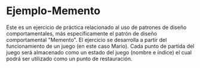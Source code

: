 # Ejemplo-Memento

Este es un ejercicio de práctica relacionado al uso de patrones de diseño comportamentales, más específicamente el patrón de diseño comportamental "Memento". El ejercicio se desarrolla a partir del funcionamiento de un juego (en este caso Mario). Cada punto de partida del juego será almacenado como un estado del juego (nombre e índice) el cual podrá ser utilizado como un punto de restauración.
